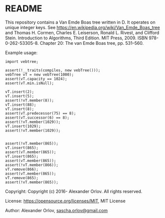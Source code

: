 # README #

This repository contains a Van Emde Boas tree written in D. It operates on unique integer keys. 
See
https://en.wikipedia.org/wiki/Van_Emde_Boas_tree
and 
Thomas H. Cormen, Charles E. Leiserson, Ronald L. Rivest, and Clifford Stein. Introduction to Algorithms, Third Edition. MIT Press, 2009. ISBN 978-0-262-53305-8. Chapter 20: The van Emde Boas tree, pp. 531–560.

Example usage: 

```
import vebtree; 

assert(!__traits(compiles, new vebTree())); 
vebTree vT = new vebTree(1000); 
assert(vT.capacity == 1024); 
assert(vT.min.isNull); 

vT.insert(2); 
vT.insert(5); 
assert(!vT.member(8)); 
vT.insert(88);
vT.insert(8); 
assert(vT.predecessor(75) == 8); 
assert(vT.successor(6) == 8); 
assert(!vT.member(1029)); 
vT.insert(1029); 
assert(!vT.member(1029)); 


assert(!vT.member(865)); 
vT.insert(865); 
assert(vT.member(865)); 
vT.insert(865); 
assert(vT.member(865)); 
assert(!vT.member(866)); 
vT.remove(866); 
assert(vT.member(865)); 
vT.remove(865); 
assert(!vT.member(865));
```

Copyright: Copyright (c) 2016- Alexander Orlov. All rights reserved.

License: https://opensource.org/licenses/MIT, MIT License

Author: Alexander Orlov, sascha.orlov@gmail.com